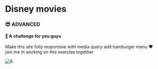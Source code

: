 # Disney movies


### 😎 ADVANCED

#### 🤩 A challenge for you guys

Make this site fully responsive with media query
add hamburger menu
❤ join me in working on this exercise together


![8](https://github.com/sancoza-developer/disney-movies-exercise/assets/140257603/9bdf8b24-515e-45bd-902f-02c1a2a183cc)
